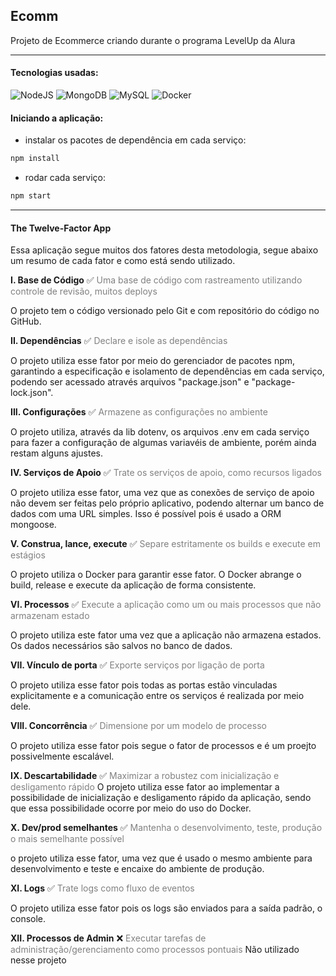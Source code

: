 ## Ecomm 

Projeto de Ecommerce criando durante o programa LevelUp da Alura
________________________________

#### Tecnologias usadas:
![NodeJS](https://img.shields.io/badge/Node.js-339933?style=for-the-badge&logo=nodedotjs&logoColor=white) ![MongoDB](https://img.shields.io/badge/MongoDB-4EA94B?style=for-the-badge&logo=mongodb&logoColor=white) ![MySQL](https://img.shields.io/badge/MySQL-00000F?style=for-the-badge&logo=mysql&logoColor=white) ![Docker](https://img.shields.io/badge/Docker-2496ED?style=for-the-badge&logo=docker&logoColor=white)

#### Iniciando a aplicação:
- instalar os pacotes de dependência em cada serviço: 
```javascript 
npm install
```
- rodar cada serviço: 
```javascript 
npm start
```
________________________________
#### The Twelve-Factor App
Essa aplicação segue muitos dos fatores desta metodologia, segue abaixo um resumo de cada fator e como está sendo utilizado.

**I. Base de Código** :white_check_mark:
<font color="gray">Uma base de código com rastreamento utilizando controle de revisão, muitos deploys</font>

O projeto tem o código versionado pelo Git e com repositório do código no GitHub.

**II. Dependências** :white_check_mark:
<font color="gray">Declare e isole as dependências</font>

O projeto utiliza esse fator por meio do gerenciador de pacotes npm, garantindo a especificação e isolamento de dependências em cada serviço, podendo ser acessado através arquivos "package.json" e "package-lock.json".

**III. Configurações** :white_check_mark:
<font color="gray">Armazene as configurações no ambiente</font>

O projeto utiliza, através da lib dotenv, os arquivos .env em cada serviço para fazer a configuração de algumas variavéis de ambiente, porém ainda restam alguns ajustes.

**IV. Serviços de Apoio** :white_check_mark:
<font color="gray">Trate os serviços de apoio, como recursos ligados</font>

O projeto utiliza esse fator, uma vez que as conexões de serviço de apoio não devem ser feitas pelo próprio aplicativo, podendo alternar um banco de dados com uma URL simples. Isso é possível pois é usado a ORM mongoose.

**V. Construa, lance, execute** :white_check_mark:
<font color="gray">Separe estritamente os builds e execute em estágios</font>

O projeto utiliza o Docker para garantir esse fator. O Docker abrange o build, release e execute da aplicação de forma consistente.

**VI. Processos** :white_check_mark:
<font color="gray">Execute a aplicação como um ou mais processos que não armazenam estado</font>

O projeto utiliza este fator uma vez que a aplicação não armazena estados. Os dados necessários são salvos no banco de dados.

**VII. Vínculo de porta** :white_check_mark:
<font color="gray">Exporte serviços por ligação de porta</font>

O projeto utiliza esse fator pois todas as portas estão vinculadas explicitamente e a comunicação entre os serviços é realizada por meio dele.

**VIII. Concorrência** :white_check_mark:
<font color="gray">Dimensione por um modelo de processo
</font>

O projeto utiliza esse fator pois segue o fator de processos e é um proejto possivelmente escalável.

**IX. Descartabilidade** :white_check_mark:
<font color="gray">Maximizar a robustez com inicialização e desligamento rápido
</font>
O projeto utiliza esse fator ao implementar a possibilidade de inicialização e desligamento rápido da aplicação, sendo que essa possibilidade ocorre por meio do uso do Docker.

**X. Dev/prod semelhantes** :white_check_mark:
<font color="gray">Mantenha o desenvolvimento, teste, produção o mais semelhante possível
</font>

o projeto utiliza esse fator, uma vez que é usado o mesmo ambiente para desenvolvimento e teste e encaixe do ambiente de produção.

**XI. Logs** :white_check_mark:
<font color="gray">Trate logs como fluxo de eventos
</font>

O projeto utiliza esse fator pois os logs são enviados para a saída padrão, o console.

**XII. Processos de Admin** :x:
<font color="gray">Executar tarefas de administração/gerenciamento como processos pontuais
</font>
Não utilizado nesse projeto
